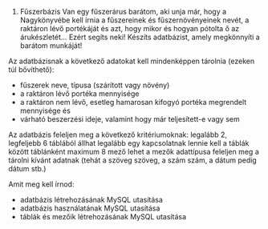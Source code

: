 1. Fűszerbázis
Van egy fűszerárus barátom, aki unja már, hogy a Nagykönyvébe kell írnia a fűszereinek és
fűszernövényeinek nevét, a raktáron lévő portékáját és azt, hogy mikor és hogyan pótolta ő
az árukészletét… Ezért segíts neki! Készíts adatbázist, amely megkönnyíti a barátom
munkáját!

Az adatbázisnak a következő adatokat kell mindenképpen tárolnia (ezeken túl bővíthető):
- fűszerek neve, típusa (szárított vagy növény)
- a raktáron lévő portéka mennyisége
- a raktáron nem lévő, esetleg hamarosan kifogyó portéka megrendelt mennyisége és
- várható beszerzési ideje, valamint hogy már teljesített-e vagy sem

Az adatbázis feleljen meg a következő kritériumoknak:
legalább 2, legfeljebb 6 táblából állhat
legalább egy kapcsolatnak lennie kell a táblák között
táblánként maximum 8 mező lehet
a mezők adattípusa feleljen meg a tárolni kívánt adatnak (tehát a szöveg szöveg, a
szám szám, a dátum pedig dátum stb.)

Amit meg kell írnod:
- adatbázis létrehozásának MySQL utasítása
- adatbázis használatának MySQL utasítása
- táblák és mezőik létrehozásának MySQL utasítása